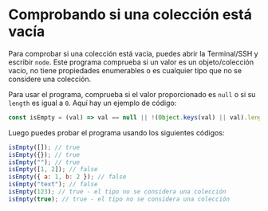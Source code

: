 # Comprobando si una colección está vacía

Para comprobar si una colección está vacía, puedes abrir la Terminal/SSH y escribir `node`. Este programa comprueba si un valor es un objeto/colección vacío, no tiene propiedades enumerables o es cualquier tipo que no se considere una colección.

Para usar el programa, comprueba si el valor proporcionado es `null` o si su `length` es igual a `0`. Aquí hay un ejemplo de código:

```js
const isEmpty = (val) => val == null || !(Object.keys(val) || val).length;
```

Luego puedes probar el programa usando los siguientes códigos:

```js
isEmpty([]); // true
isEmpty({}); // true
isEmpty(""); // true
isEmpty([1, 2]); // false
isEmpty({ a: 1, b: 2 }); // false
isEmpty("text"); // false
isEmpty(123); // true - el tipo no se considera una colección
isEmpty(true); // true - el tipo no se considera una colección
```
